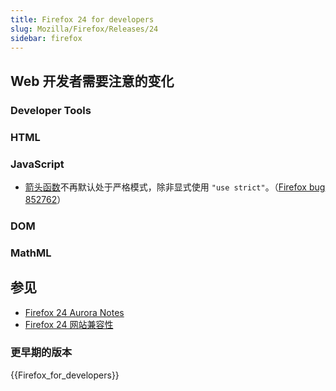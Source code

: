 ```yaml
---
title: Firefox 24 for developers
slug: Mozilla/Firefox/Releases/24
sidebar: firefox
---
```


## Web 开发者需要注意的变化

### Developer Tools

### HTML

### JavaScript

- [箭头函数](/zh-CN/docs/Web/JavaScript/Reference/Functions/Arrow_functions)不再默认处于严格模式，除非显式使用 `"use strict"`。（[Firefox bug 852762](https://bugzil.la/852762)）

### DOM

### MathML

## 参见

- [Firefox 24 Aurora Notes](https://www.mozilla.org/zh-CN/firefox/24.0a2/auroranotes/)
- [Firefox 24 网站兼容性](/zh-CN/docs/Site_Compatibility_for_Firefox_24)

### 更早期的版本

{{Firefox_for_developers}}
